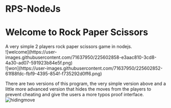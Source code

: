 # RPS-NodeJs
<h1>Welcome to Rock Paper Scissors</h1>
A very simple 2 players rock paper scissors game in nodejs.
<br>
![welcome](https://user-images.githubusercontent.com/71637950/225602858-e3aac810-3cd8-4a30-ad07-591923b84e5f.png)
<br>
![won](https://user-images.githubusercontent.com/71637950/225602852-61f88fdc-fbf9-4395-854f-f735292d0ff6.png)
<br>

There are two versions of this program, the very simple version above and a little more advanced version that hides the moves from the players to prevent cheating and give the users a more typos proof interface. 
<br>
![hidingmove](https://user-images.githubusercontent.com/71637950/226200666-4eaa4a86-6c0f-4ec5-a65e-22a8fadbeb9e.png)
